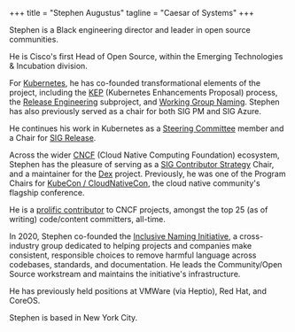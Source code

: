 +++
title = "Stephen Augustus"
tagline = "Caesar of Systems"
+++

Stephen is a Black engineering director and leader in open source communities.

He is Cisco's first Head of Open Source, within the Emerging Technologies &
Incubation division.

For [Kubernetes][kubernetes], he has co-founded transformational elements of
the project, including the [KEP][enhancements] (Kubernetes Enhancements
Proposal) process, the [Release Engineering][releng] subproject, and
[Working Group Naming][wg-naming]. Stephen has also previously served as a
chair for both SIG PM and SIG Azure.

He continues his work in Kubernetes as a [Steering Committee][steering] member
and a Chair for [SIG Release][sig-release].

Across the wider [CNCF][cncf] (Cloud Native Computing Foundation) ecosystem,
Stephen has the pleasure of serving as a
[SIG Contributor Strategy][contrib-strat] Chair, and a maintainer for the
[Dex][dex] project. Previously, he was one of the Program Chairs for
[KubeCon / CloudNativeCon][kubecon], the cloud native community's flagship
conference.

He is a [prolific contributor][devstats] to CNCF projects, amongst the top 25
(as of writing) code/content committers, all-time.

In 2020, Stephen co-founded the [Inclusive Naming Initiative][ini], a
cross-industry group dedicated to helping projects and companies make
consistent, responsible choices to remove harmful language across codebases,
standards, and documentation. He leads the Community/Open Source workstream
and maintains the initiative's infrastructure.

He has previously held positions at VMWare (via Heptio), Red Hat, and CoreOS.

Stephen is based in New York City.

[cncf]: https://www.cncf.io/
[contrib-strat]: https://github.com/cncf/sig-contributor-strategy
[devstats]: https://all.devstats.cncf.io/d/22/prs-authors-table?orgId=1
[dex]: https://github.com/dexidp/dex
[enhancements]: https://git.k8s.io/enhancements
[ini]: https://inclusivenaming.org/
[kubecon]: https://kubecon.io
[kubernetes]: https://kubernetes.io/
[releng]: https://git.k8s.io/community/sig-release#release-engineering
[sig-release]: https://git.k8s.io/community/sig-release
[steering]: https://git.k8s.io/steering
[wg-naming]: https://git.k8s.io/community/archive/wg-naming
